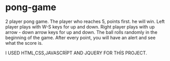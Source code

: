 # pong-game

2 player pong game.
The player who reaches 5, points first. he will win.
Left player plays with W-S keys for up and down.
Right player plays with up arrow - down arrow keys for up and down.
The ball rolls randomly in the beginning of the game.
After every point, you will have an alert and see what the score is.


I USED HTML,CSS,JAVASCRİPT AND JQUERY FOR THİS PROJECT.
